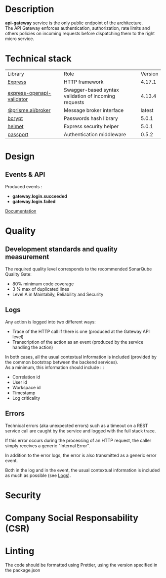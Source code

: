 # Description

**api-gateway** service is the only public endpoint of the architecture.  
The API Gateway enforces authentication, authorization, rate limits and others policies on incoming requests before dispatching them to the right micro service.


# Technical stack

<table>
  <tr>
    <td>Library</td>
    <td>Role</td>
    <td>Version</td>
  </tr>

  <tr>
    <td>
      <a href="https://github.com/expressjs/express" target="_blank">Express</a>
    </td>
    <td>HTTP framework</td>
    <td>4.17.1</td>
  </tr>

  <tr>
    <td>
      <a href="https://github.com/cdimascio/express-openapi-validator" target="_blank">express-openapi-validator</a>
    </td>
    <td>Swagger-based syntax validation of incoming requests</td>
    <td>4.13.4</td>
  </tr>

  <tr>
    <td>
      <a href="https://gitlab.com/prisme.ai/prisme.ai/-/tree/main/packages/broker" target="_blank">
        @prisme.ai/broker
      </a>    
    </td>
    <td>Message broker interface</td>
    <td>latest</td>
  </tr>

  <tr>
    <td>
      <a href="https://www.npmjs.com/package/bcrypt" target="_blank">
        bcrypt
      </a>    
    </td>
    <td>Passwords hash library</td>
    <td>5.0.1</td>
  </tr>  

  <tr>
    <td>
      <a href="https://www.npmjs.com/package/helmet" target="_blank">
        helmet
      </a>    
    </td>
    <td>Express security helper</td>
    <td>5.0.1</td>
  </tr>    

  <tr>
    <td>
      <a href="https://www.npmjs.com/package/passport" target="_blank">
        passport
      </a>    
    </td>
    <td>Authentication middleware</td>
    <td>0.5.2</td>
  </tr>      

</table>

# Design

## Events & API

Produced events :

- **gateway.login.succeeded**
- **gateway.login.failed**

[Documentation](https://gitlab.com/prisme.ai/prisme.ai/-/blob/main/specifications/swagger.yml)

# Quality

## Development standards and quality measurement

The required quality level corresponds to the recommended SonarQube Quality Gate:

- 80% minimum code coverage
- 3 % max of duplicated lines
- Level A in Maintabily, Reliability and Security

## Logs

Any action is logged into two different ways:

- Trace of the HTTP call if there is one (produced at the Gateway API level)
- Transcription of the action as an event (produced by the service handling the action)

In both cases, all the usual contextual information is included (provided by the common bootstrap between the backend services).\
As a minimum, this information should include : :

- Correlation id
- User id
- Workspace id
- Timestamp
- Log criticality

## Errors

Technical errors (aka unexpected errors) such as a timeout on a REST service call are caught by the service and logged with the full stack trace. 

If this error occurs during the processing of an HTTP request, the caller simply receives a generic "Internal Error".

In addition to the error logs, the error is also transmitted as a generic error event.

Both in the log and in the event, the usual contextual information is included as much as possible (see [Logs](#logs)).

# Security

# Company Social Responsability (CSR)

# Linting

The code should be formatted using Prettier, using the version specified in the package.json
